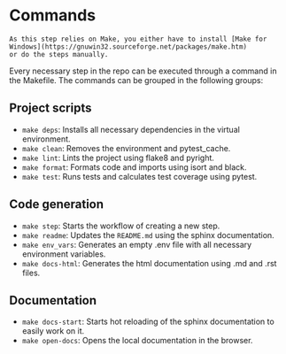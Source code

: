 # Commands

```{note}
As this step relies on Make, you either have to install [Make for Windows](https://gnuwin32.sourceforge.net/packages/make.htm)
or do the steps manually.
```

Every necessary step in the repo can be executed through a command in the 
Makefile. The commands can be grouped in the following groups:

## Project scripts
- `make deps`: Installs all necessary dependencies in the virtual environment.
- `make clean`: Removes the environment and pytest_cache.
- `make lint`: Lints the project using flake8 and pyright.
- `make format`: Formats code and imports using isort and black.
- `make test`: Runs tests and calculates test coverage using pytest.

## Code generation
- `make step`: Starts the workflow of creating a new step.
- `make readme`: Updates the `README.md` using the sphinx documentation.
- `make env_vars`: Generates an empty .env file with all necessary 
  environment variables.
- `make docs-html`: Generates the html documentation using .md and .rst files.

## Documentation
- `make docs-start`: Starts hot reloading of the sphinx documentation to 
  easily work on it.
- `make open-docs`: Opens the local documentation in the browser.